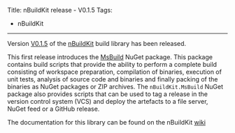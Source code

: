 Title: nBuildKit release - V0.1.5
Tags:
  - nBuildKit
---

Version [V0.1.5](https://github.com/pvandervelde/nBuildKit/releases/tag/0.1.5) of the [nBuildKit](/projects/nbuildkit.html)
build library has been released.

This first release introduces the [MsBuild](https://www.nuget.org/packages/nBuildKit.MsBuild/0.1.5)
NuGet package. This package contains build scripts that provide the ability to perform a complete build
consisting of workspace preparation, compilation of binaries, execution of unit tests, analysis of
source code and binaries and finally packing of the binaries as NuGet packages or ZIP archives.
The `nBuildKit.MsBuild` NuGet package also provides scripts that can be used to tag a release in the
version control system (VCS) and deploy the artefacts to a file server, NuGet feed or a GitHub release.

The documentation for this library can be found on the nBuildKit [wiki](https://github.com/pvandervelde/nBuildKit/wiki/MsBuild)
